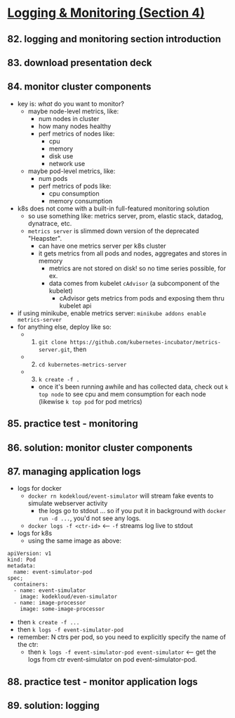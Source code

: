 # [Logging & Monitoring (Section 4)](Kubernetes-CKA-0300-Logging-Monitoring.pdf)

## 82. logging and monitoring section introduction

## 83. download presentation deck

## 84. monitor cluster components

- key is: _what_ do you want to monitor?
  - maybe node-level metrics, like:
    - num nodes in cluster
    - how many nodes healthy 
    - perf metrics of nodes like:
      - cpu 
      - memory 
      - disk use
      - network use
  - maybe pod-level metrics, like:
    - num pods
    - perf metrics of pods like:
      - cpu consumption
      - memory consumption
- k8s does not come with a built-in full-featured monitoring solution
  - so use something like: metrics server, prom, elastic stack, datadog, dynatrace, etc.
  - `metrics server` is slimmed down version of the deprecated "Heapster".
    - can have one metrics server per k8s cluster 
    - it gets metrics from all pods and nodes, aggregates and stores in memory
      - metrics are not stored on disk! so no time series possible, for ex.
      - data comes from kubelet `cAdvisor` (a subcomponent of the kubelet)
        - cAdvisor gets metrics from pods and exposing them thru kubelet api 
- if using minikube, enable metrics server: `minikube addons enable metrics-server`
- for anything else, deploy like so:
  - 1. `git clone https://github.com/kubernetes-incubator/metrics-server.git`, then
  - 2. `cd kubernetes-metrics-server`
  - 3. `k create -f .`
    - once it's been running awhile and has collected data, check out `k top node` 
      to see cpu and mem consumption for each node (likewise `k top pod` for pod metrics)

## 85. practice test - monitoring

## 86. solution: monitor cluster components

## 87. managing application logs

- logs for docker
  - `docker rn kodekloud/event-simulator` will stream fake events to simulate webserver activity
    - the logs go to stdout ... so if you put it in background with `docker run -d ...`, you'd not see any logs.
  - `docker logs -f <ctr-id>` <-- `-f` streams log live to stdout 
- logs for k8s
  - using the same image as above:
```
apiVersion: v1
kind: Pod
metadata: 
  name: event-simulator-pod
spec;
  containers:
  - name: event-simulator
    image: kodekloud/even-simulator
  - name: image-processor
    image: some-image-processor
```
- then `k create -f ...`
- then `k logs -f event-simulator-pod`
- remember: N ctrs per pod, so you need to explicitly specify the name of the ctr:
  - then `k logs -f event-simulator-pod event-simulator` <-- get the logs from ctr event-simulator on pod
  event-simulator-pod.

## 88. practice test - monitor application logs

## 89. solution: logging

